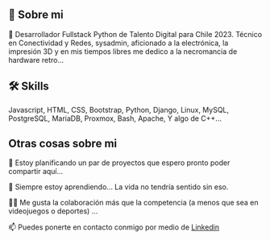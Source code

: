 ## 🚀 Sobre mi
🔭 Desarrollador Fullstack Python de Talento Digital para Chile 2023. Técnico en Conectividad y Redes, sysadmin, aficionado a la electrónica, la impresión 3D y en mis tiempos libres me dedico a la necromancia de hardware retro...


## 🛠 Skills
Javascript, HTML, CSS, Bootstrap, Python, Django, Linux, MySQL, PostgreSQL, MariaDB, Proxmox, Bash, Apache, Y algo de C++...


## Otras cosas sobre mi
🌱 Estoy planificando un par de proyectos que espero pronto poder compartir aquí...

🧠 Siempre estoy aprendiendo... La vida no tendría sentido sin eso.

👯‍♀️ Me gusta la colaboración más que la competencia (a menos que sea en videojuegos o deportes) ...

📫 Puedes ponerte en contacto conmigo por medio de <a href="https://www.linkedin.com/in/afaguirre/">Linkedin</a>
